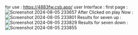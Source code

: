 for use : https://4883fw.csb.app/
user Interface :
first page :
![Screenshot 2024-08-05 233657](https://github.com/user-attachments/assets/3280bac4-01f2-4125-be0e-120ea3f0f5d9)
After Clicked on play Now :
![Screenshot 2024-08-05 233801](https://github.com/user-attachments/assets/d4454a7d-dd40-4c13-9d8b-e69cce31144e)
Results for  seven up :
![Screenshot 2024-08-05 233829](https://github.com/user-attachments/assets/5dc2f72e-9b03-4384-bab9-d442165b09ae)
Results for  seven down :
![Screenshot 2024-08-05 233855](https://github.com/user-attachments/assets/9601a270-1432-42f2-a803-8c6bc960c31b)


